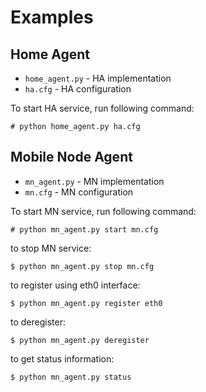 # Examples

## Home Agent

* `home_agent.py` - HA implementation
* `ha.cfg` - HA configuration

To start HA service, run following command:
```
# python home_agent.py ha.cfg
```

## Mobile Node Agent

* `mn_agent.py` - MN implementation
* `mn.cfg` - MN configuration

To start MN service, run following command:
```
# python mn_agent.py start mn.cfg
```
to stop MN service:
```
$ python mn_agent.py stop mn.cfg
```
to register using eth0 interface:
```
$ python mn_agent.py register eth0
```
to deregister:
```
$ python mn_agent.py deregister
```
to get status information:
```
$ python mn_agent.py status
```
